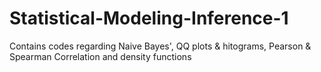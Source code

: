 # Statistical-Modeling-Inference-1
Contains codes regarding Naive Bayes', QQ plots &amp; hitograms, Pearson &amp; Spearman Correlation and density functions
